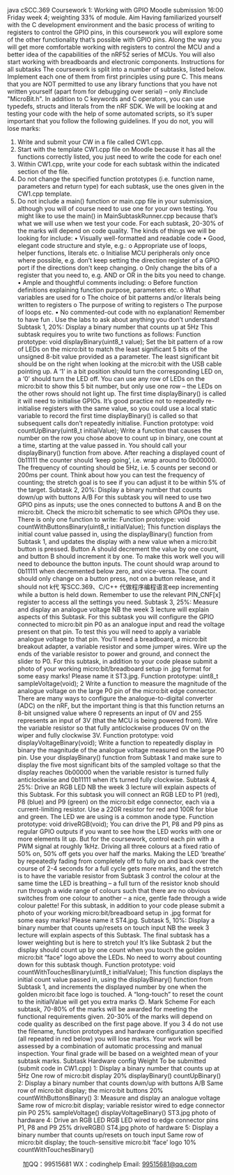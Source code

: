 java cSCC.369 Coursework 1: Working with GPIO
Moodle submission 16:00 Friday week 4; weighting 33% of module.
Aim
Having familiarized yourself with the C development environment and the basic process of writing to 
registers to control the GPIO pins, in this coursework you will explore some of the other functionality 
that’s possible with GPIO pins. Along the way you will get more comfortable working with registers 
to control the MCU and a better idea of the capabilities of the nRF52 series of MCUs. You will also 
start working with breadboards and electronic components.
Instructions for all subtasks
The coursework is split into a number of subtasks, listed below. Implement each one of them from 
first principles using pure C. This means that you are NOT permitted to use any library functions that 
you have not written yourself (apart from for debugging over serial) – only #include "MicroBit.h". In 
addition to C keywords and C operators, you can use typedefs, structs and literals from the nRF SDK.
We will be looking at and testing your code with the help of some automated scripts, so it’s super 
important that you follow the following guidelines. If you do not, you will lose marks:
1. Write and submit your CW in a file called CW1.cpp. 
2. Start with the template CW1.cpp file on Moodle because it has all the functions correctly 
listed, you just need to write the code for each one!
3. Within CW1.cpp, write your code for each subtask within the indicated section of the file.
4. Do not change the specified function prototypes (i.e. function name, parameters and return 
type) for each subtask, use the ones given in the CW1.cpp template.
5. Do not include a main() function or main.cpp file in your submission, although you will of 
course need to use one for your own testing. You might like to use the main() in 
MainSubtaskRunner.cpp because that’s what we will use when we test your code. 
For each subtask, 20-30% of the marks will depend on code quality. The kinds of things we will be 
looking for include:
• Visually well-formatted and readable code
• Good, elegant code structure and style, e.g.:
o Appropriate use of loops, helper functions, literals etc.
o Initialise MCU peripherals only once where possible, e.g. don’t keep setting the 
direction register of a GPIO port if the directions don’t keep changing.
o Only change the bits of a register that you need to, e.g. AND or OR in the bits you 
need to change. 
• Ample and thoughtful comments including:
o Before function definitions explaining function purpose, parameters etc.
o What variables are used for
o The choice of bit patterns and/or literals being written to registers
o The purpose of writing to registers
o The purpose of loops etc.
• No commented-out code with no explanation!
Remember to have fun . Use the labs to ask about anything you don’t understand!
Subtask 1, 20%: Display a binary number that counts up at 5Hz
This subtask requires you to write two functions as follows:
Function prototype: void displayBinary(uint8_t value);
Set the bit pattern of a row of LEDs on the micro:bit to match the least significant 5 bits of the
unsigned 8-bit value provided as a parameter. The least significant bit should be on the right when 
looking at the micro:bit with the USB cable pointing up. A ‘1’ in a bit position should turn the 
corresponding LED on, a ‘0’ should turn the LED off. You can use any row of LEDs on the micro:bit to 
show this 5 bit number, but only use one row – the LEDs on the other rows should not light up.
The first time displayBinary() is called it will need to initialise GPIOs. It’s good practice not to 
repeatedly re-initialise registers with the same value, so you could use a local static variable to 
record the first time displayBinary() is called so that subsequent calls don’t repeatedly initialise.
Function prototype: void countUpBinary(uint8_t initialValue);
Write a function that causes the number on the row you chose above to count up in binary, one 
count at a time, starting at the value passed in. You should call your displayBinary() function from 
above. After reaching a displayed count of 0b11111 the counter should ‘keep going’, i.e. wrap 
around to 0b00000. The frequency of counting should be 5Hz, i.e. 5 counts per second or 200ms per 
count. Think about how you can test the frequency of counting; the stretch goal is to see if you can 
adjust it to be within 5% of the target. 
Subtask 2, 20%: Display a binary number that counts down/up with buttons A/B
For this subtask you will need to use two GPIO pins as inputs; use the ones connected to buttons A 
and B on the micro:bit. Check the micro:bit schematic to see which GPIOs they use. There is only one 
function to write:
Function prototype: void countWithButtonsBinary(uint8_t initialValue);
This function displays the initial count value passed in, using the displayBinary() function from 
Subtask 1, and updates the display with a new value when a micro:bit button is pressed. Button A 
should decrement the value by one count, and button B should increment it by one. To make this 
work well you will need to debounce the button inputs. The count should wrap around to 0b11111
when decremented below zero, and vice-versa. The count should only change on a button press,
not on a button release, and it should not k代 写SCC.369、C/C++
代做程序编程语言eep incrementing while a button is held down.
Remember to use the relevant PIN_CNF[x] register to access all the settings you need.
Subtask 3, 25%: Measure and display an analogue voltage
NB the week 3 lecture will explain aspects of this Subtask.
For this subtask you will configure the GPIO connected to micro:bit pin P0 as an analogue input and 
read the voltage present on that pin. To test this you will need to apply a variable analogue voltage 
to that pin. You’ll need a breadboard, a micro:bit breakout adapter, a variable resistor and some 
jumper wires. 
Wire up the ends of the variable resistor to power and ground, and connect the slider to P0.
For this subtask, in addition to your code please submit a photo of your working 
micro:bit/breadboard setup in .jpg format for some easy marks! Please name it ST3.jpg. 
Function prototype: uint8_t sampleVoltage(void);
2
Write a function to measure the magnitude of the analogue voltage on the large P0 pin of the 
micro:bit edge connector. There are many ways to configure the analogue-to-digital converter (ADC) 
on the nRF, but the important thing is that this function returns an 8-bit unsigned value where 0 
represents an input of 0V and 255 represents an input of 3V (that the MCU is being powered from). 
Wire the variable resistor so that fully anticlockwise produces 0V on the wiper and fully clockwise 
3V. 
Function prototype: void displayVoltageBinary(void);
Write a function to repeatedly display in binary the magnitude of the analogue voltage measured on 
the large P0 pin. Use your displayBinary() function from Subtask 1 and make sure to display the five 
most significant bits of the sampled voltage so that the display reaches 0b00000 when the variable 
resistor is turned fully anticlockwise and 0b11111 when it’s turned fully clockwise. 
Subtask 4, 25%: Drive an RGB LED
NB the week 3 lecture will explain aspects of this Subtask.
For this subtask you will connect an RGB LED to P1 (red), P8 (blue) and P9 (green) on the micro:bit 
edge connector, each via a current-limiting resistor. Use a 220R resistor for red and 100R for blue 
and green. The LED we are using is a common anode type.
Function prototype: void driveRGB(void);
You can drive the P1, P8 and P9 pins as regular GPIO outputs if you want to see how the LED works 
with one or more elements lit up. But for the coursework, control each pin with a PWM signal at 
roughly 1kHz. Driving all three colours at a fixed ratio of 50% on, 50% off gets you over half the 
marks. Making the LED ‘breathe’ by repeatedly fading from completely off to fully on and back over 
the course of 2-4 seconds for a full cycle gets more marks, and the stretch is to have the variable 
resistor from Subtask 3 control the colour at the same time the LED is breathing – a full turn of the 
resistor knob should run through a wide range of colours such that there are no obvious switches 
from one colour to another – a nice, gentle fade through a wide colour palette!
For this subtask, in addition to your code please submit a photo of your working 
micro:bit/breadboard setup in .jpg format for some easy marks! Please name it ST4.jpg. 
Subtask 5, 10%: Display a binary number that counts up/resets on touch input
NB the week 3 lecture will explain aspects of this Subtask.
The final subtask has a lower weighting but is here to stretch you! 
It’s like Subtask 2 but the display should count up by one count when you touch the golden micro:bit 
“face” logo above the LEDs. No need to worry about counting down for this subtask though.
Function prototype: void countWithTouchesBinary(uint8_t initialValue);
This function displays the initial count value passed in, using the displayBinary() function from 
Subtask 1, and increments the displayed number by one when the golden micro:bit face logo is 
touched. A “long-touch” to reset the count to the initialValue will get you extra marks 😊.
Mark Scheme
For each subtask, 70-80% of the marks will be awarded for meeting the functional requirements 
given. 20-30% of the marks will depend on code quality as described on the first page above. If you 
3
4
do not use the filename, function prototypes and hardware configuration specified (all repeated in 
red below) you will lose marks. Your work will be assessed by a combination of automatic processing 
and manual inspection. Your final grade will be based on a weighted mean of your subtask marks.
Subtask Hardware config Weight To be submitted
(submit code in CW1.cpp)
1: Display a binary number 
that counts up at 5Hz One row of micro:bit display 20% displayBinary()
countUpBinary()
2: Display a binary number 
that counts down/up 
with buttons A/B
Same row of micro:bit display;
the micro:bit buttons 20% countWithButtonsBinary()
3: Measure and display an 
analogue voltage
Same row of micro:bit display;
variable resistor wired to edge 
connector pin P0
25%
sampleVoltage()
displayVoltageBinary()
ST3.jpg photo of hardware
4: Drive an RGB LED RGB LED wired to edge 
connector pins P1, P8 and P9 25% driveRGB()
ST4.jpg photo of hardware
5: Display a binary number 
that counts up/resets on 
touch input
Same row of micro:bit display;
the touch-sensitive 
micro:bit ‘face’ logo
10% countWithTouchesBinary()

         
加QQ：99515681  WX：codinghelp  Email: 99515681@qq.com
